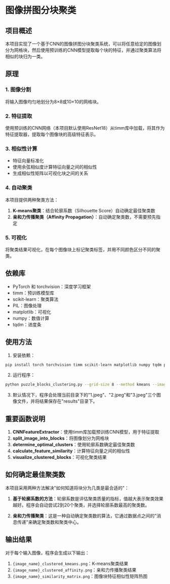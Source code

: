 # 图像拼图分块聚类

## 项目概述
本项目实现了一个基于CNN的图像拼图分块聚类系统，可以将任意给定的图像划分为网格块，然后使用预训练的CNN模型提取每个块的特征，并通过聚类算法将相似的块归为一类。

## 原理

### 1. 图像分割
将输入图像均匀地划分为8×8或10×10的网格块。

### 2. 特征提取
使用预训练的CNN网络（本项目默认使用ResNet18）从timm库中加载，将其作为特征提取器，提取每个图像块的高级特征表示。

### 3. 相似性计算
- 特征向量标准化
- 使用余弦相似度计算特征向量之间的相似性
- 生成相似性矩阵以可视化块之间的关系

### 4. 自动聚类
本项目提供两种聚类方法：
1. **K-means聚类**：结合轮廓系数（Silhouette Score）自动确定最佳聚类数
2. **亲和力传播聚类（Affinity Propagation）**：自动确定聚类数，不需要预先指定

### 5. 可视化
将聚类结果可视化，在每个图像块上标记聚类标签，并用不同颜色区分不同的聚类。

## 依赖库
- PyTorch 和 torchvision：深度学习框架
- timm：预训练模型库
- scikit-learn：聚类算法
- PIL：图像处理
- matplotlib：可视化
- numpy：数值计算
- tqdm：进度条

## 使用方法

1. 安装依赖：
```bash
pip install torch torchvision timm scikit-learn matplotlib numpy tqdm pillow
```

2. 运行程序：
```bash
python puzzle_blocks_clustering.py --grid-size 8 --method kmeans --images 1.jpeg
```

3. 默认情况下，程序会处理当前目录下的"1.jpeg"、"2.jpeg"和"3.jpeg"三个图像文件，并将结果保存在"results"目录下。

## 重要函数说明

1. **CNNFeatureExtractor**：使用timm库加载预训练CNN模型，用于特征提取
2. **split_image_into_blocks**：将图像划分为网格块
3. **determine_optimal_clusters**：使用轮廓系数确定最佳聚类数
4. **calculate_feature_similarity**：计算特征向量之间的相似性
5. **visualize_clustered_blocks**：可视化聚类结果

## 如何确定最佳聚类数

本项目采用两种方法解决"如何知道将块分为几类是最合适的"：

1. **基于轮廓系数的方法**：轮廓系数是评估聚类质量的指标，值越大表示聚类效果越好。程序会自动尝试2到20个聚类，并选择轮廓系数最高的聚类数。

2. **亲和力传播聚类**：这是一种自动确定聚类数的算法，它通过数据点之间的"消息传递"来确定聚类数和聚类中心。

## 输出结果

对于每个输入图像，程序会生成以下输出：
1. `{image_name}_clustered_kmeans.png`：K-means聚类结果
2. `{image_name}_clustered_affinity.png`：亲和力传播聚类结果
3. `{image_name}_similarity_matrix.png`：图像块特征相似性矩阵热图 
